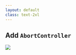 ```yaml
---
layout: default
class: text-2xl
---
```


## Add `AbortController`

<img src="/images/04-situation-06-04.png" class="code h-full m-auto" />
